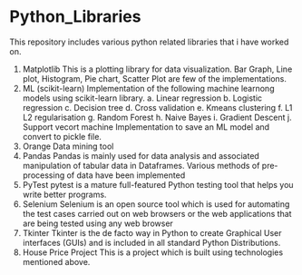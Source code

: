 # Python_Libraries
This repository includes various python related libraries that i have worked on.
1. Matplotlib 
    This is a plotting library for data visualization.
    Bar Graph, Line plot, Histogram, Pie chart, Scatter Plot are few of the implementations.
2. ML (scikit-learn)
    Implementation of the following machine learnong models using scikit-learn library.
      a. Linear regression
      b. Logistic regression
      c. Decision tree
      d. Cross validation
      e. Kmeans clustering
      f. L1 L2 regularisation
      g. Random Forest
      h. Naive Bayes
      i. Gradient Descent
      j. Support vecort machine
    Implementation to save an ML model and convert to pickle file.
3. Orange
    Data mining tool
4. Pandas
    Pandas is mainly used for data analysis and associated manipulation of tabular data in Dataframes.
    Various methods of pre-processing of data have been implemented
5. PyTest
    pytest is a mature full-featured Python testing tool that helps you write better programs.
6. Selenium
    Selenium is an open source tool which is used for automating the test cases carried out on web browsers or the web applications that are being tested using any web browser
7. Tkinter
    Tkinter is the de facto way in Python to create Graphical User interfaces (GUIs) and is included in all standard Python Distributions.
8. House Price Project
    This is a project which is built using technologies mentioned above.
    
    


    
